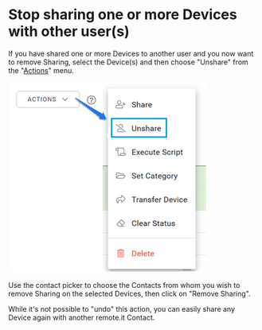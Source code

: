 # Stop sharing one or more Devices with other user\(s\)

If you have shared one or more Devices to another user and you now want to remove Sharing, select the Device\(s\) and then choose "Unshare" from the "[Actions](../using-the-web-portal/the-view-devices-page/the-actions-menu.md)" menu.

![](../../.gitbook/assets/image%20%2841%29.png)

Use the contact picker to choose the Contacts from whom you wish to remove Sharing on the selected Devices, then click on "Remove Sharing".

While it's not possible to "undo" this action, you can easily share any Device again with another remote.it Contact.

